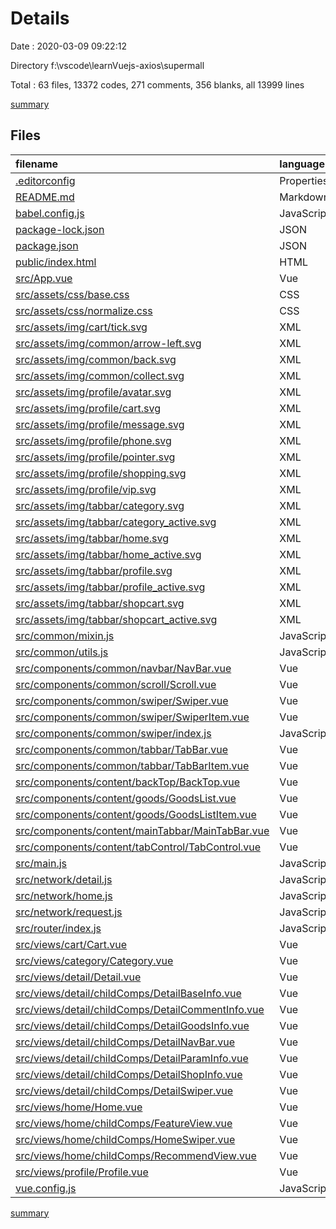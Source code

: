 # Details

Date : 2020-03-09 09:22:12

Directory f:\vscode\learnVuejs-axios\supermall

Total : 63 files,  13372 codes, 271 comments, 356 blanks, all 13999 lines

[summary](results.md)

## Files
| filename | language | code | comment | blank | total |
| :--- | :--- | ---: | ---: | ---: | ---: |
| [.editorconfig](/.editorconfig) | Properties | 8 | 0 | 2 | 10 |
| [README.md](/README.md) | Markdown | 15 | 0 | 5 | 20 |
| [babel.config.js](/babel.config.js) | JavaScript | 5 | 0 | 1 | 6 |
| [package-lock.json](/package-lock.json) | JSON | 10,897 | 0 | 1 | 10,898 |
| [package.json](/package.json) | JSON | 21 | 0 | 1 | 22 |
| [public/index.html](/public/index.html) | HTML | 20 | 2 | 1 | 23 |
| [src/App.vue](/src/App.vue) | Vue | 20 | 0 | 5 | 25 |
| [src/assets/css/base.css](/src/assets/css/base.css) | CSS | 46 | 2 | 9 | 57 |
| [src/assets/css/normalize.css](/src/assets/css/normalize.css) | CSS | 143 | 128 | 73 | 344 |
| [src/assets/img/cart/tick.svg](/src/assets/img/cart/tick.svg) | XML | 1 | 0 | 0 | 1 |
| [src/assets/img/common/arrow-left.svg](/src/assets/img/common/arrow-left.svg) | XML | 1 | 0 | 0 | 1 |
| [src/assets/img/common/back.svg](/src/assets/img/common/back.svg) | XML | 1 | 0 | 1 | 2 |
| [src/assets/img/common/collect.svg](/src/assets/img/common/collect.svg) | XML | 1 | 0 | 0 | 1 |
| [src/assets/img/profile/avatar.svg](/src/assets/img/profile/avatar.svg) | XML | 1 | 0 | 0 | 1 |
| [src/assets/img/profile/cart.svg](/src/assets/img/profile/cart.svg) | XML | 1 | 0 | 0 | 1 |
| [src/assets/img/profile/message.svg](/src/assets/img/profile/message.svg) | XML | 1 | 0 | 0 | 1 |
| [src/assets/img/profile/phone.svg](/src/assets/img/profile/phone.svg) | XML | 1 | 0 | 0 | 1 |
| [src/assets/img/profile/pointer.svg](/src/assets/img/profile/pointer.svg) | XML | 1 | 0 | 0 | 1 |
| [src/assets/img/profile/shopping.svg](/src/assets/img/profile/shopping.svg) | XML | 1 | 0 | 0 | 1 |
| [src/assets/img/profile/vip.svg](/src/assets/img/profile/vip.svg) | XML | 1 | 0 | 0 | 1 |
| [src/assets/img/tabbar/category.svg](/src/assets/img/tabbar/category.svg) | XML | 21 | 0 | 1 | 22 |
| [src/assets/img/tabbar/category_active.svg](/src/assets/img/tabbar/category_active.svg) | XML | 21 | 0 | 1 | 22 |
| [src/assets/img/tabbar/home.svg](/src/assets/img/tabbar/home.svg) | XML | 19 | 0 | 1 | 20 |
| [src/assets/img/tabbar/home_active.svg](/src/assets/img/tabbar/home_active.svg) | XML | 19 | 0 | 1 | 20 |
| [src/assets/img/tabbar/profile.svg](/src/assets/img/tabbar/profile.svg) | XML | 19 | 0 | 1 | 20 |
| [src/assets/img/tabbar/profile_active.svg](/src/assets/img/tabbar/profile_active.svg) | XML | 19 | 0 | 1 | 20 |
| [src/assets/img/tabbar/shopcart.svg](/src/assets/img/tabbar/shopcart.svg) | XML | 18 | 0 | 1 | 19 |
| [src/assets/img/tabbar/shopcart_active.svg](/src/assets/img/tabbar/shopcart_active.svg) | XML | 18 | 0 | 1 | 19 |
| [src/common/mixin.js](/src/common/mixin.js) | JavaScript | 15 | 6 | 3 | 24 |
| [src/common/utils.js](/src/common/utils.js) | JavaScript | 37 | 1 | 3 | 41 |
| [src/components/common/navbar/NavBar.vue](/src/components/common/navbar/NavBar.vue) | Vue | 34 | 0 | 4 | 38 |
| [src/components/common/scroll/Scroll.vue](/src/components/common/scroll/Scroll.vue) | Vue | 64 | 3 | 4 | 71 |
| [src/components/common/swiper/Swiper.vue](/src/components/common/swiper/Swiper.vue) | Vue | 168 | 45 | 33 | 246 |
| [src/components/common/swiper/SwiperItem.vue](/src/components/common/swiper/SwiperItem.vue) | Vue | 19 | 0 | 4 | 23 |
| [src/components/common/swiper/index.js](/src/components/common/swiper/index.js) | JavaScript | 5 | 0 | 2 | 7 |
| [src/components/common/tabbar/TabBar.vue](/src/components/common/tabbar/TabBar.vue) | Vue | 21 | 0 | 5 | 26 |
| [src/components/common/tabbar/TabBarItem.vue](/src/components/common/tabbar/TabBarItem.vue) | Vue | 52 | 5 | 4 | 61 |
| [src/components/content/backTop/BackTop.vue](/src/components/content/backTop/BackTop.vue) | Vue | 21 | 0 | 1 | 22 |
| [src/components/content/goods/GoodsList.vue](/src/components/content/goods/GoodsList.vue) | Vue | 34 | 0 | 5 | 39 |
| [src/components/content/goods/GoodsListItem.vue](/src/components/content/goods/GoodsListItem.vue) | Vue | 80 | 0 | 9 | 89 |
| [src/components/content/mainTabbar/MainTabBar.vue](/src/components/content/mainTabbar/MainTabBar.vue) | Vue | 52 | 0 | 4 | 56 |
| [src/components/content/tabControl/TabControl.vue](/src/components/content/tabControl/TabControl.vue) | Vue | 58 | 0 | 5 | 63 |
| [src/main.js](/src/main.js) | JavaScript | 9 | 0 | 3 | 12 |
| [src/network/detail.js](/src/network/detail.js) | JavaScript | 41 | 1 | 6 | 48 |
| [src/network/home.js](/src/network/home.js) | JavaScript | 12 | 2 | 4 | 18 |
| [src/network/request.js](/src/network/request.js) | JavaScript | 23 | 6 | 5 | 34 |
| [src/router/index.js](/src/router/index.js) | JavaScript | 39 | 0 | 6 | 45 |
| [src/views/cart/Cart.vue](/src/views/cart/Cart.vue) | Vue | 10 | 0 | 4 | 14 |
| [src/views/category/Category.vue](/src/views/category/Category.vue) | Vue | 142 | 7 | 4 | 153 |
| [src/views/detail/Detail.vue](/src/views/detail/Detail.vue) | Vue | 157 | 25 | 21 | 203 |
| [src/views/detail/childComps/DetailBaseInfo.vue](/src/views/detail/childComps/DetailBaseInfo.vue) | Vue | 95 | 2 | 14 | 111 |
| [src/views/detail/childComps/DetailCommentInfo.vue](/src/views/detail/childComps/DetailCommentInfo.vue) | Vue | 108 | 2 | 17 | 127 |
| [src/views/detail/childComps/DetailGoodsInfo.vue](/src/views/detail/childComps/DetailGoodsInfo.vue) | Vue | 93 | 2 | 12 | 107 |
| [src/views/detail/childComps/DetailNavBar.vue](/src/views/detail/childComps/DetailNavBar.vue) | Vue | 58 | 0 | 1 | 59 |
| [src/views/detail/childComps/DetailParamInfo.vue](/src/views/detail/childComps/DetailParamInfo.vue) | Vue | 64 | 1 | 12 | 77 |
| [src/views/detail/childComps/DetailShopInfo.vue](/src/views/detail/childComps/DetailShopInfo.vue) | Vue | 143 | 2 | 20 | 165 |
| [src/views/detail/childComps/DetailSwiper.vue](/src/views/detail/childComps/DetailSwiper.vue) | Vue | 31 | 0 | 3 | 34 |
| [src/views/home/Home.vue](/src/views/home/Home.vue) | Vue | 161 | 29 | 16 | 206 |
| [src/views/home/childComps/FeatureView.vue](/src/views/home/childComps/FeatureView.vue) | Vue | 17 | 0 | 3 | 20 |
| [src/views/home/childComps/HomeSwiper.vue](/src/views/home/childComps/HomeSwiper.vue) | Vue | 41 | 0 | 4 | 45 |
| [src/views/home/childComps/RecommendView.vue](/src/views/home/childComps/RecommendView.vue) | Vue | 41 | 0 | 4 | 45 |
| [src/views/profile/Profile.vue](/src/views/profile/Profile.vue) | Vue | 74 | 0 | 3 | 77 |
| [vue.config.js](/vue.config.js) | JavaScript | 13 | 0 | 1 | 14 |

[summary](results.md)